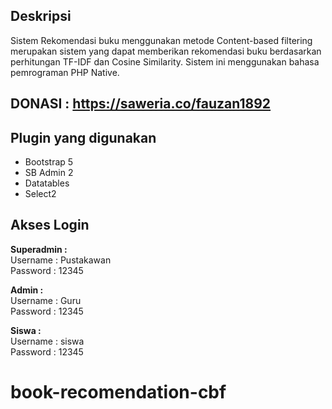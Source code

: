## Deskripsi

Sistem Rekomendasi buku menggunakan metode Content-based filtering merupakan sistem yang dapat memberikan rekomendasi buku berdasarkan perhitungan TF-IDF dan Cosine Similarity. Sistem ini menggunakan bahasa pemrograman PHP Native.

## DONASI : <a href="https://saweria.co/fauzan1892">https://saweria.co/fauzan1892</a>

## Plugin yang digunakan

- Bootstrap 5
- SB Admin 2
- Datatables
- Select2

## Akses Login

<b>Superadmin : </b>
<br/>
Username : Pustakawan
<br/>
Password : 12345

<b>Admin :</b>
<br/>
Username : Guru
<br/>
Password : 12345

<b>Siswa :</b>
<br/>
Username : siswa
<br/>
Password : 12345
# book-recomendation-cbf
